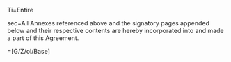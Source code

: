 Ti=Entire

sec=All Annexes referenced above and the signatory pages appended below and their respective contents are hereby incorporated into and made a part of this Agreement.

=[G/Z/ol/Base]

